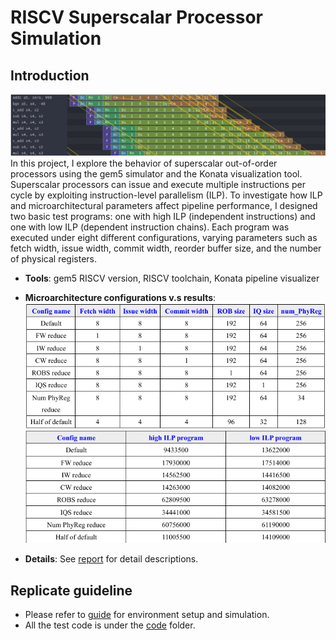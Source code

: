 # RISCV Superscalar Processor Simulation  
## Introduction 
![Konata screenshot](images/ILP.png)
In this project, I explore the behavior of superscalar out-of-order processors using the gem5
simulator and the Konata visualization tool. Superscalar processors can issue and execute multiple
instructions per cycle by exploiting instruction-level parallelism (ILP). To investigate how ILP and
microarchitectural parameters affect pipeline performance, I designed two basic test programs: one with
high ILP (independent instructions) and one with low ILP (dependent instruction chains). Each program
was executed under eight different configurations, varying parameters such as fetch width, issue width, commit width, reorder buffer size, and the number of physical registers.  
  
- **Tools**: gem5 RISCV version, RISCV toolchain, Konata pipeline visualizer
- **Microarchitecture configurations v.s results**:
![Config](images/config.png)
![Result](images/results.png)  
  
- **Details**: See [report](./NTU_R13942128.pdf) for detail descriptions.  


## Replicate guideline
- Please refer to [guide](./guide.txt) for environment setup and simulation.   
- All the  test code is under the [code](./code) folder.

